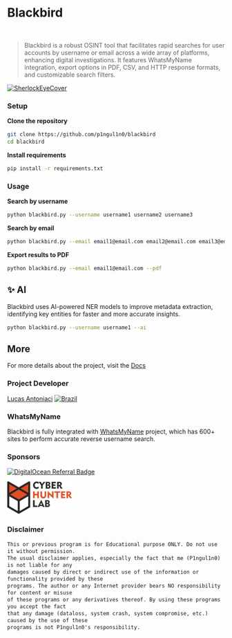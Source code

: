 # Blackbird

<figure><img src="./docs/.gitbook/assets/blackbird_printscreen.png" alt=""><figcaption></figcaption></figure>

> Blackbird is a robust OSINT tool that facilitates rapid searches for user accounts by username or email across a wide array of platforms, enhancing digital investigations. It features WhatsMyName integration, export options in PDF, CSV, and HTTP response formats, and customizable search filters.

[![SherlockEyeCover](./docs/.gitbook/assets/sherlockeye_cover.jpg)](https://cutt.ly/frtVNzQQ)

### Setup

**Clone the repository**

```bash
git clone https://github.com/p1ngul1n0/blackbird
cd blackbird
```

**Install requirements**

```bash
pip install -r requirements.txt
```

### Usage

**Search by username**

```bash
python blackbird.py --username username1 username2 username3
```

**Search by email**

```bash
python blackbird.py --email email1@email.com email2@email.com email3@email.com
```

**Export results to PDF**

```bash
python blackbird.py --email email1@email.com --pdf
```

##  ✨ AI
Blackbird uses AI-powered NER models to improve metadata extraction, identifying key entities for faster and more accurate insights.
```bash
python blackbird.py --username username1 --ai
```

## More
For more details about the project, visit the <a href="https://p1ngul1n0.gitbook.io/blackbird/">Docs</a>

### Project Developer

[Lucas Antoniaci](https://www.linkedin.com/in/lucas-antoniaci/) [![Brazil](https://raw.githubusercontent.com/stevenrskelton/flag-icon/master/png/16/country-4x3/br.png)](https://raw.githubusercontent.com/stevenrskelton/flag-icon/master/png/16/country-4x3/br.png)

### WhatsMyName

Blackbird is fully integrated with [WhatsMyName](https://github.com/WebBreacher/WhatsMyName) project, which has 600+ sites to perform accurate reverse username search.

### Sponsors



<p align="center">
  
  [![DigitalOcean Referral Badge](https://web-platforms.sfo2.cdn.digitaloceanspaces.com/WWW/Badge%203.svg)](https://www.digitalocean.com/?refcode=eae02be1dd10&utm_campaign=Referral_Invite&utm_medium=Referral_Program&utm_source=badge)
  
  <a href="https://site.cyberhunteracademy.com/">
    <img alt="Cyber Hunter Lab" width="150" src="https://raw.githubusercontent.com/p1ngul1n0/src/master/logo_chl.jpg" />
  </a>
</p>

### Disclaimer

```
This or previous program is for Educational purpose ONLY. Do not use it without permission. 
The usual disclaimer applies, especially the fact that me (P1ngul1n0) is not liable for any 
damages caused by direct or indirect use of the information or functionality provided by these 
programs. The author or any Internet provider bears NO responsibility for content or misuse 
of these programs or any derivatives thereof. By using these programs you accept the fact 
that any damage (dataloss, system crash, system compromise, etc.) caused by the use of these 
programs is not P1ngul1n0's responsibility.
```
